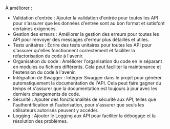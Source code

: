 À améliorer :
- Validation d'entrée : Ajouter la validation d'entrée pour toutes les API pour s'assurer que les données d'entrée sont au bon format et satisfont certaines exigences.
- Gestion des erreurs : Améliorer la gestion des erreurs pour toutes les API pour renvoyer des messages d'erreur plus détaillés et utiles.
- Tests unitaires : Écrire des tests unitaires pour toutes les API pour s'assurer qu'elles fonctionnent correctement et faciliter la refactorisation du code à l'avenir.
- Organisation du code : Améliorer l'organisation du code en le séparant en modules ou fichiers différents. Cela peut faciliter la maintenance et l'extension du code à l'avenir.
- Intégration de Swagger : Intégrer Swagger dans le projet pour générer automatiquement la documentation de l'API. Cela peut faire gagner du temps et s'assurer que la documentation est toujours à jour avec les derniers changements de code.
- Sécurité : Ajouter des fonctionnalités de sécurité aux API, telles que l'authentification et l'autorisation, pour s'assurer que seuls les utilisateurs autorisés peuvent y accéder.
- Logging : Ajouter le Logging aux API pour faciliter la débogage et la résolution des problèmes.
